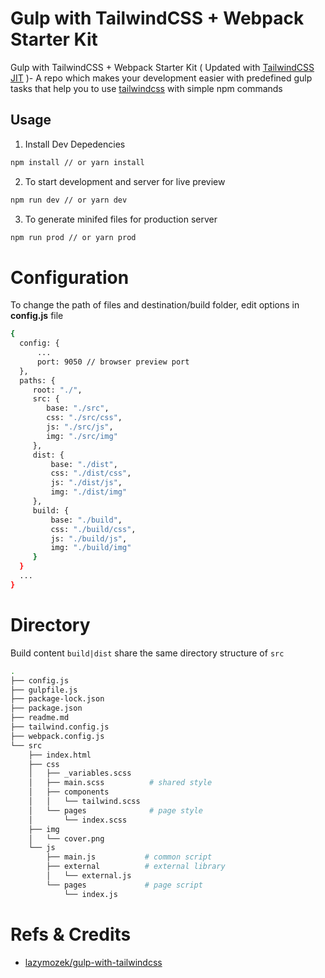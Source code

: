 # Gulp with TailwindCSS + Webpack Starter Kit

Gulp with TailwindCSS + Webpack Starter Kit ( Updated with [TailwindCSS JIT](https://github.com/tailwindlabs/tailwindcss-jit) )- A repo which makes your development easier with predefined gulp tasks that help you to use [tailwindcss](https://github.com/tailwindcss/tailwindcss) with simple npm commands

## Usage

1. Install Dev Depedencies

```sh
npm install // or yarn install
```

2. To start development and server for live preview

```sh
npm run dev // or yarn dev
```

3. To generate minifed files for production server

```sh
npm run prod // or yarn prod
```

# Configuration

To change the path of files and destination/build folder, edit options in **config.js** file

```sh
{
  config: {
      ...
      port: 9050 // browser preview port
  },
  paths: {
     root: "./",
     src: {
        base: "./src",
        css: "./src/css",
        js: "./src/js",
        img: "./src/img"
     },
     dist: {
         base: "./dist",
         css: "./dist/css",
         js: "./dist/js",
         img: "./dist/img"
     },
     build: {
         base: "./build",
         css: "./build/css",
         js: "./build/js",
         img: "./build/img"
     }
  }
  ...
}
```

# Directory

Build content `build|dist` share the same directory structure of `src`

```bash
.
├── config.js
├── gulpfile.js
├── package-lock.json
├── package.json
├── readme.md
├── tailwind.config.js
├── webpack.config.js
└── src
    ├── index.html
    ├── css
    │   ├── _variables.scss
    │   ├── main.scss          # shared style
    │   ├── components
    │   │   └── tailwind.scss
    │   └── pages              # page style
    │       └── index.scss
    ├── img
    │   └── cover.png
    └── js
        ├── main.js           # common script
        ├── external          # external library
        │   └── external.js
        └── pages             # page script
            └── index.js
```

# Refs & Credits

- [lazymozek/gulp-with-tailwindcss](https://github.com/lazymozek/gulp-with-tailwindcss)
